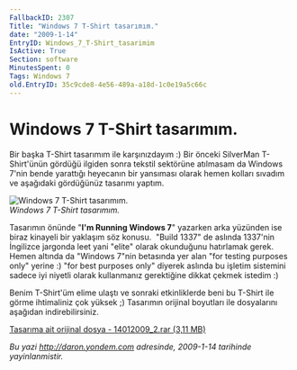 ```yaml
---
FallbackID: 2307
Title: "Windows 7 T-Shirt tasarımım."
date: "2009-1-14"
EntryID: Windows_7_T-Shirt_tasarimim
IsActive: True
Section: software
MinutesSpent: 0
Tags: Windows 7
old.EntryID: 35c9cde8-4e56-489a-a18d-1c0e19a5c66c
---
```

# Windows 7 T-Shirt tasarımım.
Bir başka T-Shirt tasarımım ile karşınızdayım :) Bir önceki SilverMan
T-Shirt'ünün gördüğü ilgiden sonra tekstil sektörüne atılmasam da
Windows 7'nin bende yarattığı heyecanın bir yansıması olarak hemen
kolları sıvadım ve aşağıdaki gördüğünüz tasarımı yaptım.

![Windows 7 T-Shirt
tasarımım.](media/Windows_7_T-Shirt_tasarimim/14012009_1.jpg)\
*Windows 7 T-Shirt tasarımım.*

Tasarımın önünde "**I'm Running Windows 7**" yazarken arka yüzünden ise
biraz kinayeli bir yaklaşım söz konusu.  "Build 1337" de aslında
1337'nin İngilizce jargonda leet yani "elite" olarak okunduğunu
hatırlamak gerek. Hemen altında da "Windows 7"nin betasında yer alan
"for testing purposes only" yerine :) "for best purposes only" diyerek
aslında bu işletim sistemini sadece iyi niyetli olarak kullanmanız
gerektiğine dikkat çekmek istedim :)

Benim T-Shirt'üm elime ulaştı ve sonraki etkinliklerde beni bu T-Shirt
ile görme ihtimaliniz çok yüksek ;) Tasarımın orijinal boyutları ile
dosyalarını aşağıdan indirebilirsiniz.

[Tasarıma ait orijinal dosya - 14012009\_2.rar (3,11
MB)](media/Windows_7_T-Shirt_tasarimim/14012009_2.rar)



*Bu yazi http://daron.yondem.com adresinde, 2009-1-14 tarihinde yayinlanmistir.*
